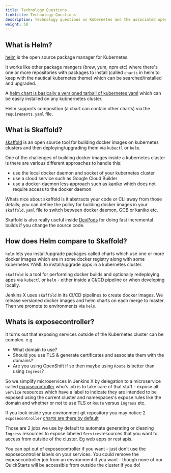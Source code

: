 ```yaml
---
title: Technology Questions
linktitle: Technology Questions
description: Technology questions on Kubernetes and the associated opens source projects
weight: 50
---
```


## What is Helm?

[helm](https://www.helm.sh/) is the open source package manager for Kubernetes.

It works like other package mangers (brew, yum, npm etc) where there's one or more repositories with packages to install (called `charts` in helm to keep with the nautical kubernetes theme) which can be searched/installed and upgraded.

A [helm chart is basically a versioned tarball of kubernetes yaml](https://docs.helm.sh/developing_charts/#charts) which can be easily installed on any kubnernetes cluster.

Helm supports composition (a chart can contain other charts) via the `requirements.yaml` file.


## What is Skaffold?

[skaffold](https://github.com/GoogleContainerTools/skaffold) is an open source tool for building docker images on kubernetes clusters and then deploying/upgrading them via `kubectl` or `helm`.

One of the challenges of building docker images inside a kubernetes cluster is there are various different approaches to handle this:

* use the local docker daemon and socket of your kubernetes cluster
* use a cloud service such as Google Cloud Builder
* use a docker-daemon less approach such as [kaniko](https://github.com/GoogleContainerTools/kaniko) which does not require access to the docker daemon

Whats nice about skaffold is it abstracts your code or CLI away from those details; you can define the policy for building docker images in your `skaffold.yaml` file to switch between docker daemon, GCB or kaniko etc.

Skaffold is also really useful inside [DevPods](/docs/reference/devpods/) for doing fast incremental builds if you change the source code.


## How does Helm compare to Skaffold?

`helm` lets you install/upgrade packages called charts which use one or more docker images which are in some docker registry along with some kubernetes YAML to install/upgrade apps in a kubernetes cluster.

`skaffold` is a tool for performing docker builds and optionally redeploying apps via `kubectl` or `helm` - either inside a CI/CD pipeline or when developing locally.

Jenkins X uses `skaffold` in its CI/CD pipelines to create docker images. We release versioned docker images and helm charts on each merge to master. Then we promote to environments via `helm`.

## Whats is exposecontroller?

It turns out that exposing services outside of the Kubernetes cluster can be complex. e.g.

* What domain to use?
* Should you use TLS & generate certificates and associate them with the domains?
* Are you using OpenShift if so then maybe using `Route` is better than using `Ingress`?

So we simplify microservices in Jenkins X by delegation to a microservice called [exposecontroller](https://github.com/jenkins-x/exposecontroller) who's job is to take care of that stuff - expose all `Service` resources which have a label to indicate they are intended to be exposed using the current cluster and namespaces's expose rules like the domain and whether or not to use TLS or `Route` versus `Ingress` etc.

If you look inside your environment git repository you may notice 2 `exposecontroller` [charts are there by default](https://github.com/jenkins-x/default-environment-charts/blob/master/env/requirements.yaml)

Those are 2 jobs we use by default to automate generating or cleaning `Ingress` resources to expose labeled `Services`resources that you want to access from outside of the cluster. Eg web apps or rest apis.

You can opt out of exposecontroller if you want - just don’t use the exposecontroller labels on your services. You could remove the exposecontroller job from an environment if you want - though none of our QuickStarts will be accessible from outside the cluster if you do!


